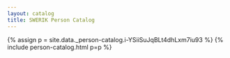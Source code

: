 ```yaml
---
layout: catalog
title: SWERIK Person Catalog
---
```

{% assign p = site.data._person-catalog.i-YSiiSuJqBLt4dhLxm7iu93 %}
{% include person-catalog.html p=p %}

